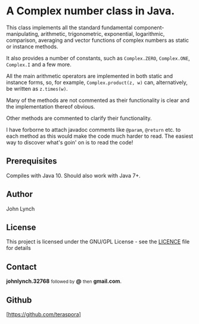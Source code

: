 # A Complex number class in Java.

This class implements all the standard fundamental component-manipulating, arithmetic, trigonometric, exponential, logarithmic, comparison, averaging and vector functions of complex numbers as static or instance methods.

It also provides a number of constants, such as `Complex.ZERO`, `Complex.ONE`, `Complex.I` and a few more.

All the main arithmetic operators are implemented in both static and instance forms, so, for example, 
`Complex.product(z, w)` can, alternatively, be written as `z.times(w)`.

Many of the methods are not commented as their functionality is clear and the implementation thereof obvious.

Other methods are commented to clarify their functionality.

I have forborne to attach javadoc comments like `@param`, `@return` etc. to each method as this would make the code much harder to read.   The easiest way to discover what's goin' on is to read the code!

## Prerequisites

Compiles with Java 10.   Should also work with Java 7+.

## Author

John Lynch

## License

This project is licensed under the GNU/GPL License - see the [LICENCE](LICENCE) file for details 

## Contact

__johnlynch.32768__ <small>followed by</small> __@__ <small>then</small> __gmail.com__.

## Github

[https://github.com/teraspora]
